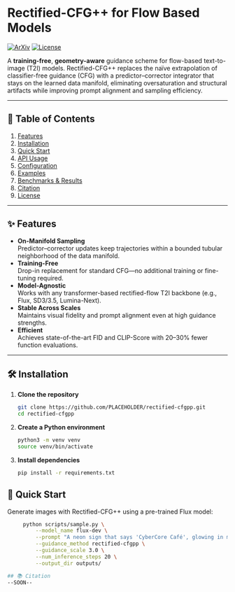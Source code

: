 # Rectified-CFG++ for Flow Based Models

[![ArXiv](https://img.shields.io/badge/arXiv-2406.08070-blue)](https://arxiv.org/abs/xxxxxxx) [![License](https://img.shields.io/badge/License-MIT-green)](./LICENSE)

A **training-free**, **geometry-aware** guidance scheme for flow-based text-to-image (T2I) models. Rectified-CFG++ replaces the naïve extrapolation of classifier-free guidance (CFG) with a predictor–corrector integrator that stays on the learned data manifold, eliminating oversaturation and structural artifacts while improving prompt alignment and sampling efficiency.

---

## 📖 Table of Contents

1. [Features](#-features)  
2. [Installation](#-installation)  
3. [Quick Start](#-quick-start)  
4. [API Usage](#-api-usage)  
5. [Configuration](#-configuration)  
6. [Examples](#-examples)  
7. [Benchmarks & Results](#-benchmarks--results)  
8. [Citation](#-citation)  
9. [License](#-license)

---

## ✨ Features

- **On-Manifold Sampling**  
  Predictor–corrector updates keep trajectories within a bounded tubular neighborhood of the data manifold.
- **Training-Free**  
  Drop-in replacement for standard CFG—no additional training or fine-tuning required.
- **Model-Agnostic**  
  Works with any transformer-based rectified-flow T2I backbone (e.g., Flux, SD3/3.5, Lumina-Next).
- **Stable Across Scales**  
  Maintains visual fidelity and prompt alignment even at high guidance strengths.
- **Efficient**  
  Achieves state-of-the-art FID and CLIP-Score with 20–30% fewer function evaluations.

---

## 🛠️ Installation

1. **Clone the repository**  
   ```bash
   git clone https://github.com/PLACEHOLDER/rectified-cfgpp.git
   cd rectified-cfgpp

2. **Create a Python environment**
   ```bash
   python3 -m venv venv
   source venv/bin/activate
   

3. **Install dependencies**
   ```bash
   pip install -r requirements.txt

## 🚀 Quick Start

Generate images with Rectified-CFG++ using a pre-trained Flux model:
   ```bash
        python scripts/sample.py \
            --model_name flux-dev \
            --prompt "A neon sign that says 'CyberCore Café', glowing in magenta and blue" \
            --guidance_method rectified-cfgpp \
            --guidance_scale 3.0 \
            --num_inference_steps 20 \
            --output_dir outputs/

## 📚 Citation
--SOON--


